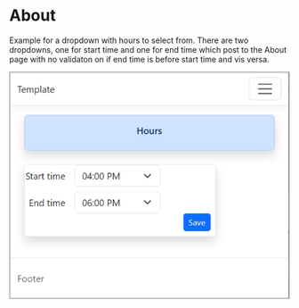 ﻿# About

Example for a dropdown with hours to select from. There are two dropdowns, one for start time and one for end time which post to the About page with no validaton on if end time is before start time and vis versa.

![Index page with two select elements](assets/figure1.png)